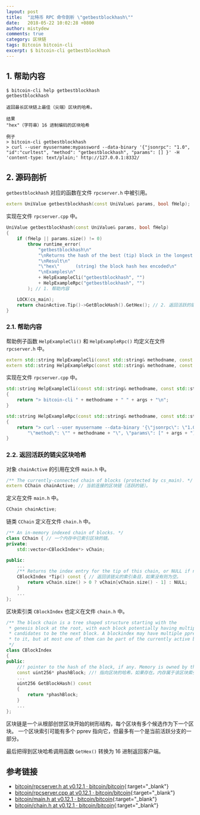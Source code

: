 ```yaml
---
layout: post
title:  "比特币 RPC 命令剖析 \"getbestblockhash\""
date:   2018-05-22 10:02:28 +0800
author: mistydew
comments: true
category: 区块链
tags: Bitcoin bitcoin-cli
excerpt: $ bitcoin-cli getbestblockhash
---
```

## 1. 帮助内容

```shell
$ bitcoin-cli help getbestblockhash
getbestblockhash

返回最长区块链上最佳（尖端）区块的哈希。

结果
"hex"（字符串）16 进制编码的区块哈希

例子
> bitcoin-cli getbestblockhash
> curl --user myusername:mypassword --data-binary '{"jsonrpc": "1.0", "id":"curltest", "method": "getbestblockhash", "params": [] }' -H 'content-type: text/plain;' http://127.0.0.1:8332/
```

## 2. 源码剖析

`getbestblockhash` 对应的函数在文件 `rpcserver.h` 中被引用。

```cpp
extern UniValue getbestblockhash(const UniValue& params, bool fHelp);
```

实现在文件 `rpcserver.cpp` 中。

```cpp
UniValue getbestblockhash(const UniValue& params, bool fHelp)
{
    if (fHelp || params.size() != 0)
        throw runtime_error(
            "getbestblockhash\n"
            "\nReturns the hash of the best (tip) block in the longest block chain.\n"
            "\nResult\n"
            "\"hex\"      (string) the block hash hex encoded\n"
            "\nExamples\n"
            + HelpExampleCli("getbestblockhash", "")
            + HelpExampleRpc("getbestblockhash", "")
        ); // 1. 帮助内容

    LOCK(cs_main);
    return chainActive.Tip()->GetBlockHash().GetHex(); // 2. 返回活跃的链尖区块哈希的 16 进制
}
```

### 2.1. 帮助内容

帮助例子函数 `HelpExampleCli()` 和 `HelpExampleRpc()` 均定义在文件 `rpcserver.h` 中。

```cpp
extern std::string HelpExampleCli(const std::string& methodname, const std::string& args);
extern std::string HelpExampleRpc(const std::string& methodname, const std::string& args);
```

实现在文件 `rpcserver.cpp` 中。

```cpp
std::string HelpExampleCli(const std::string& methodname, const std::string& args)
{
    return "> bitcoin-cli " + methodname + " " + args + "\n";
}

std::string HelpExampleRpc(const std::string& methodname, const std::string& args)
{
    return "> curl --user myusername --data-binary '{\"jsonrpc\": \"1.0\", \"id\": \"curltest\", "
        "\"method\": \"" + methodname + "\", \"params\": [" + args + "]}' -H 'content-type: text/plain;' http://127.0.0.1:8332/\n";
}
```

### 2.2. 返回活跃的链尖区块哈希

对象 `chainActive` 的引用在文件 `main.h` 中。

```cpp
/** The currently-connected chain of blocks (protected by cs_main). */
extern CChain chainActive; // 当前连接的区块链（活跃的链）。
```

定义在文件 `main.h` 中。

```cpp
CChain chainActive;
```

链类 `CChain` 定义在文件 `chain.h` 中。

```cpp
/** An in-memory indexed chain of blocks. */
class CChain { // 一个内存中已索引区块的链。
private:
    std::vector<CBlockIndex*> vChain;

public:
    ...
    /** Returns the index entry for the tip of this chain, or NULL if none. */
    CBlockIndex *Tip() const { // 返回该链尖的索引条目，如果没有则为空。
        return vChain.size() > 0 ? vChain[vChain.size() - 1] : NULL;
    }
    ...
};
```

区块索引类 `CBlockIndex` 也定义在文件 `chain.h` 中。

```cpp
/** The block chain is a tree shaped structure starting with the
 * genesis block at the root, with each block potentially having multiple
 * candidates to be the next block. A blockindex may have multiple pprev pointing
 * to it, but at most one of them can be part of the currently active branch.
 */
class CBlockIndex
{
public:
    //! pointer to the hash of the block, if any. Memory is owned by this CBlockIndex
    const uint256* phashBlock; //! 指向区块的哈希，如果存在。内存属于该区块索引
    ...
    uint256 GetBlockHash() const
    {
        return *phashBlock;
    }
    ...
};
```

区块链是一个从根部创世区块开始的树形结构，每个区块有多个候选作为下一个区块。
一个区块索引可能有多个 pprev 指向它，但最多有一个是当前活跃分支的一部分。

最后把得到区块哈希调用函数 `GetHex()` 转换为 16 进制返回客户端。

## 参考链接

* [bitcoin/rpcserver.h at v0.12.1 · bitcoin/bitcoin](https://github.com/bitcoin/bitcoin/blob/v0.12.1/src/rpcserver.h){:target="_blank"}
* [bitcoin/rpcserver.cpp at v0.12.1 · bitcoin/bitcoin](https://github.com/bitcoin/bitcoin/blob/v0.12.1/src/rpcserver.cpp){:target="_blank"}
* [bitcoin/main.h at v0.12.1 · bitcoin/bitcoin](https://github.com/bitcoin/bitcoin/blob/v0.12.1/src/main.h){:target="_blank"}
* [bitcoin/chain.h at v0.12.1 · bitcoin/bitcoin](https://github.com/bitcoin/bitcoin/blob/v0.12.1/src/chain.h){:target="_blank"}
